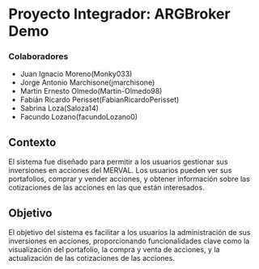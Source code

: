 # Proyecto Integrador: ARGBroker Demo

### Colaboradores
- Juan Ignacio Moreno(Monky033)
- Jorge Antonio Marchisone(jmarchisone)
- Martin Ernesto Olmedo(Martin-Olmedo98)
- Fabián Ricardo Perisset(FabianRicardoPerisset)
- Sabrina Loza(Saloza14)
- Facundo Lozano(facundoLozano0)
  
## Contexto 

El sistema fue diseñado para permitir a los usuarios gestionar sus inversiones en 
acciones del MERVAL. Los usuarios pueden ver sus portafolios, comprar y vender 
acciones, y obtener información sobre las cotizaciones de las acciones en las que están 
interesados. 

## Objetivo 

El objetivo del sistema es facilitar a los usuarios la administración de sus inversiones en 
acciones, proporcionando funcionalidades clave como la visualización del portafolio, la 
compra y venta de acciones, y la actualización de las cotizaciones de las acciones.